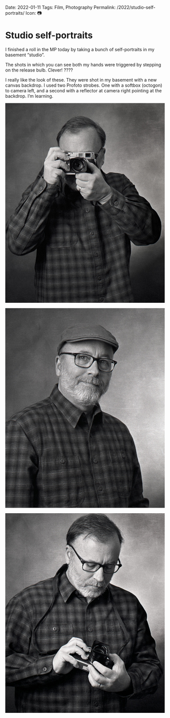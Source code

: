 Date: 2022-01-11
Tags: Film, Photography
Permalink: /2022/studio-self-portraits/
Icon: 📷

# Studio self-portraits

I finished a roll in the MP today by taking a bunch of self-portraits in my basement “studio”.

The shots in which you can see both my hands were triggered by stepping on the release bulb. Clever! ????

I really like the look of these. They were shot in my basement with a new canvas backdrop. I used two Profoto strobes. One with a softbox (octogon) to camera left, and a second with a reflector at camera right pointing at the backdrop. I’m learning.

![](/_img/2022/01/2022-Roll-050_29.jpg)

![](/_img/2022/01/2022-Roll-050_24-scaled-1.jpg)

![](/_img/2022/01/2022-Roll-050_21-scaled-1.jpg)